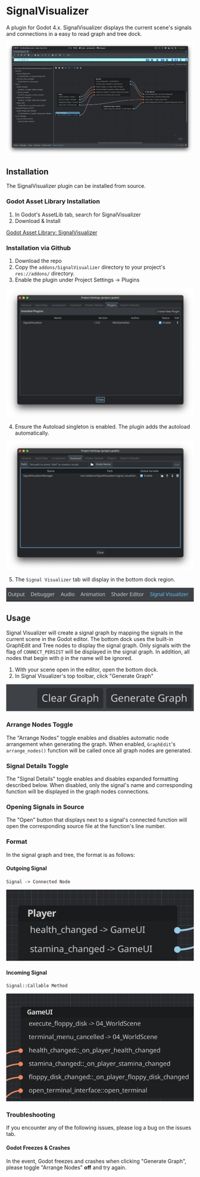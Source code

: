 # SignalVisualizer
A plugin for Godot 4.x. SignalVisualizer displays the current scene's signals and connections in a easy to read graph and tree dock.

![Signal Visualizer plugin running Godot 4.x](./images/SignalVisualizerDemo.png)

## Installation

The SignalVisualizer plugin can be installed from source.

### Godot Asset Library Installation

1. In Godot's AssetLib tab, search for SignalVisualizer
1. Download & Install

[Godot Asset Library: SignalVisualizer](https://godotengine.org/asset-library/asset/2067)

### Installation via Github

1. Download the repo
2. Copy the `addons/SignalVisualizer` directory to your project's `res://addons/` directory.
3. Enable the plugin under Project Settings -> Plugins

![Plugins Tab in Godot Project Settings](./images/PluginScreenshot.png)

4. Ensure the Autoload singleton is enabled. The plugin adds the autoload automatically.

![Autoload Tab in Godot Project Settings](./images/AutoloadScreenshot.png)

5. The `Signal Visualizer` tab will display in the bottom dock region. 

![Godot 4.x bottom dock displaying Signal Visualizer tab](./images/SignalVisualizerDockScreenshot.png)

## Usage

Signal Visualizer will create a signal graph by mapping the signals in the current scene in the Godot editor. The bottom dock uses the built-in GraphEdit and Tree nodes to display the signal graph. Only signals with the flag of `CONNECT_PERSIST` will be displayed in the signal graph. In addition, all nodes that begin with `@` in the name will be ignored.

1. With your scene open in the editor, open the bottom dock.
2. In Signal Visualizer's top toolbar, click "Generate Graph"

![Signal Visualizer plugin toolbar. Clear graph and Generate graph buttons.](./images/SignalVisualizerToolbarScreenshot.png)

### Arrange Nodes Toggle

The "Arrange Nodes" toggle enables and disables automatic node arrangement when generating the graph. When enabled, `GraphEdit`'s `arrange_nodes()` function will be called once all graph nodes are generated.

### Signal Details Toggle

The "Signal Details" toggle enables and disables expanded formatting described below. When disabled, only the signal's name and corresponding function will be displayed in the graph nodes connections.

### Opening Signals in Source

The "Open" button that displays next to a signal's connected function will open the corresponding source file at the function's line number.

### Format

In the signal graph and tree, the format is as follows:

#### Outgoing Signal

```
Signal -> Connected Node
```

![Player Node Outgoing Signals](./images/OutgoingSignalScreenshot%20.png)

#### Incoming Signal

```
Signal::Callable Method
```

![GameUI Node Incoming Signals](./images/IncomingSignalScreenshot.png)

### Troubleshooting

If you encounter any of the following issues, please log a bug on the issues tab.

#### Godot Freezes & Crashes

In the event, Godot freezes and crashes when clicking "Generate Graph", please toggle "Arrange Nodes" **off** and try again.
